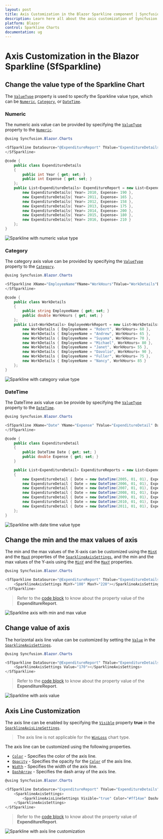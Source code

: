```yaml
---
layout: post
title: Axis Customization in the Blazor Sparkline component | Syncfusion
description: Learn here all about the axis customization of Syncfusion Sparkline (SfSparkline) component and more.
platform: Blazor
control: Sparkline Charts
documentation: ug
---
```


# Axis Customization in the Blazor Sparkline (SfSparkline)

## Change the value type of the Sparkline Chart

The [`ValueType`](https://help.syncfusion.com/cr/blazor/Syncfusion.Blazor.Charts.SfSparkline-1.html#Syncfusion_Blazor_Charts_SfSparkline_1_ValueType) property is used to specify the Sparkline value type, which can be [`Numeric`](https://help.syncfusion.com/cr/blazor/Syncfusion.Blazor.Charts.SparklineValueType.html#Syncfusion_Blazor_Charts_SparklineValueType_Numeric), [`Category`](https://help.syncfusion.com/cr/blazor/Syncfusion.Blazor.Charts.SparklineValueType.html#Syncfusion_Blazor_Charts_SparklineValueType_Category), or [`DateTime`](https://help.syncfusion.com/cr/blazor/Syncfusion.Blazor.Charts.SparklineValueType.html#Syncfusion_Blazor_Charts_SparklineValueType_DateTime).

### Numeric

The numeric axis value can be provided by specifying the [`ValueType`](https://help.syncfusion.com/cr/blazor/Syncfusion.Blazor.Charts.SfSparkline-1.html#Syncfusion_Blazor_Charts_SfSparkline_1_ValueType) property to the [`Numeric`](https://help.syncfusion.com/cr/blazor/Syncfusion.Blazor.Charts.SparklineValueType.html#Syncfusion_Blazor_Charts_SparklineValueType_Numeric).

```csharp
@using Syncfusion.Blazor.Charts

<SfSparkline DataSource="@ExpenditureReport" TValue="ExpenditureDetails" XName="Year" YName="Expense" Type="SparklineType.Column" ValueType="SparklineValueType.Numeric" Height="250px" Width="450px">
</SfSparkline>

@code {
    public class ExpenditureDetails
    {
        public int Year { get; set; }
        public int Expense { get; set; }
    };
    public List<ExpenditureDetails> ExpenditureReport = new List<ExpenditureDetails> {
        new ExpenditureDetails{ Year= 2010, Expense= 190 },
        new ExpenditureDetails{ Year= 2011, Expense= 165 },
        new ExpenditureDetails{ Year= 2012, Expense= 158 },
        new ExpenditureDetails{ Year= 2013, Expense= 175 },
        new ExpenditureDetails{ Year= 2014, Expense= 200 },
        new ExpenditureDetails{ Year= 2015, Expense= 180 },
        new ExpenditureDetails{ Year= 2016, Expense= 210 }
    };
}
```

![Sparkline with numeric value type](images/Axis/Numeric.png)

### Category

The category axis value can be provided by specifying the [`ValueType`](https://help.syncfusion.com/cr/blazor/Syncfusion.Blazor.Charts.SfSparkline-1.html#Syncfusion_Blazor_Charts_SfSparkline_1_ValueType) property to the [`Category`](https://help.syncfusion.com/cr/blazor/Syncfusion.Blazor.Charts.SparklineValueType.html#Syncfusion_Blazor_Charts_SparklineValueType_Category).

```csharp
@using Syncfusion.Blazor.Charts

<SfSparkline XName="EmployeeName"YName="WorkHours"TValue="WorkDetails"DataSource="@EmployeeWorkReport" Type="SparklineType.Column"ValueType="SparklineValueType.Category" Height="250px"Width="450px">
</SfSparkline>

@code {
    public class WorkDetails
    {
        public string EmployeeName { get; set; }
        public double WorkHours { get; set; }
    };
    public List<WorkDetails> EmployeeWorkReport = new List<WorkDetails> {
        new WorkDetails { EmployeeName = "Robert", WorkHours= 60 },
        new WorkDetails { EmployeeName = "Andrew", WorkHours= 65 },
        new WorkDetails { EmployeeName = "Suyama", WorkHours= 70 },
        new WorkDetails { EmployeeName = "Michael", WorkHours= 80 },
        new WorkDetails { EmployeeName = "Janet", WorkHours= 55 },
        new WorkDetails { EmployeeName = "Davolio", WorkHours= 90 },
        new WorkDetails { EmployeeName = "Fuller", WorkHours= 75 },
        new WorkDetails { EmployeeName = "Nancy", WorkHours= 85 }
    };
}
```

![Sparkline with category value type](images/Axis/Category.png)

### DateTime

The DateTime axis value can be provide by specifying the [`ValueType`](https://help.syncfusion.com/cr/blazor/Syncfusion.Blazor.Charts.SfSparkline-1.html#Syncfusion_Blazor_Charts_SfSparkline_1_ValueType) property to the [`DateTime`](https://help.syncfusion.com/cr/blazor/Syncfusion.Blazor.Charts.SparklineValueType.html#Syncfusion_Blazor_Charts_SparklineValueType_DateTime).

```csharp
@using Syncfusion.Blazor.Charts

<SfSparkline XName="Date" YName="Expense" TValue="ExpenditureDetail" DataSource="@ExpenditureReports" Type="SparklineType.Column" ValueType="SparklineValueType.DateTime" Height="250px" Width="450px">
</SfSparkline>

@code {
    public class ExpenditureDetail
    {
        public DateTime Date { get; set; }
        public double Expense { get; set; }
    }

    public List<ExpenditureDetail> ExpenditureReports = new List<ExpenditureDetail>
    {
        new ExpenditureDetail { Date = new DateTime(2005, 01, 01), Expense = 21 },
        new ExpenditureDetail { Date = new DateTime(2006, 01, 01), Expense = 24 },
        new ExpenditureDetail { Date = new DateTime(2007, 01, 01), Expense = 36 },
        new ExpenditureDetail { Date = new DateTime(2008, 01, 01), Expense = 38 },
        new ExpenditureDetail { Date = new DateTime(2009, 01, 01), Expense = 54 },
        new ExpenditureDetail { Date = new DateTime(2010, 01, 01), Expense = 57 },
        new ExpenditureDetail { Date = new DateTime(2011, 01, 01), Expense = 70 }
    };
}
```

![Sparkline with date time value type](images/Axis/Datetime.png)

## Change the min and the max values of axis

The min and the max values of the X-axis can be customized using the [`MinX`](https://help.syncfusion.com/cr/blazor/Syncfusion.Blazor.Charts.SparklineAxisSettings.html#Syncfusion_Blazor_Charts_SparklineAxisSettings_MinX) and the [`MaxX`](https://help.syncfusion.com/cr/blazor/Syncfusion.Blazor.Charts.SparklineAxisSettings.html#Syncfusion_Blazor_Charts_SparklineAxisSettings_MaxX) properties of the [`SparklineAxisSettings`](https://help.syncfusion.com/cr/blazor/Syncfusion.Blazor.Charts.SparklineAxisSettings.html), and the min and the max values of the Y-axis using the [`MinY`](https://help.syncfusion.com/cr/blazor/Syncfusion.Blazor.Charts.SparklineAxisSettings.html#Syncfusion_Blazor_Charts_SparklineAxisSettings_MinY) and the [`MaxY`](https://help.syncfusion.com/cr/blazor/Syncfusion.Blazor.Charts.SparklineAxisSettings.html#Syncfusion_Blazor_Charts_SparklineAxisSettings_MaxY) properties.

```csharp
@using Syncfusion.Blazor.Charts

<SfSparkline DataSource="@ExpenditureReport" TValue="ExpenditureDetails" XName="Year" YName="Expense" Type="SparklineType.Column" ValueType="SparklineValueType.Numeric" Height="250px" Width="450px">
    <SparklineAxisSettings MinY="100" MaxY="220"></SparklineAxisSettings>
</SfSparkline>
```

> Refer to the [code block](#numeric) to know about the property value of the **ExpenditureReport**.

![Sparkline axis with min and max value](images/Axis/minmaxvalue.png)

## Change value of axis

The horizontal axis line value can be customized by setting the [`Value`](https://help.syncfusion.com/cr/blazor/Syncfusion.Blazor.Charts.SparklineAxisSettings.html#Syncfusion_Blazor_Charts_SparklineAxisSettings_Value) in the [`SparklineAxisSettings`](https://help.syncfusion.com/cr/blazor/Syncfusion.Blazor.Charts.SparklineAxisSettings.html).

```csharp
@using Syncfusion.Blazor.Charts

<SfSparkline DataSource="@ExpenditureReport" TValue="ExpenditureDetails" XName="Year" YName="Expense" Type="SparklineType.Column" ValueType="SparklineValueType.Numeric" Height="250px" Width="450px">
    <SparklineAxisSettings Value="170"></SparklineAxisSettings>
</SfSparkline>
```

> Refer to the [code block](#numeric) to know about the property value of the **ExpenditureReport**.

![Sparkline with axis value](images/Axis/AxisValue.png)

## Axis Line Customization

The axis line can be enabled by specifying the [`Visible`](https://help.syncfusion.com/cr/blazor/Syncfusion.Blazor.Charts.SparklineAxisLineSettings.html#Syncfusion_Blazor_Charts_SparklineAxisLineSettings_Visible) property **true** in the [`SparklineAxisLineSettings`](https://help.syncfusion.com/cr/blazor/Syncfusion.Blazor.Charts.SparklineAxisLineSettings.html).

> The axis line is not applicable for the [`WinLoss`](https://help.syncfusion.com/cr/blazor/Syncfusion.Blazor.Charts.SparklineType.html#Syncfusion_Blazor_Charts_SparklineType_WinLoss) chart type.

The axis line can be customized using the following properties.

* [`Color`](https://help.syncfusion.com/cr/blazor/Syncfusion.Blazor.Charts.SparklineAxisLineSettings.html#Syncfusion_Blazor_Charts_SparklineAxisLineSettings_Color) - Specifies the color of the axis line.
* [`Opacity`](https://help.syncfusion.com/cr/blazor/Syncfusion.Blazor.Charts.SparklineAxisLineSettings.html#Syncfusion_Blazor_Charts_SparklineAxisLineSettings_Opacity) - Specifies the opacity for the [`Color`](https://help.syncfusion.com/cr/blazor/Syncfusion.Blazor.Charts.SparklineAxisLineSettings.html#Syncfusion_Blazor_Charts_SparklineAxisLineSettings_Color) of the axis line.
* [`Width`](https://help.syncfusion.com/cr/blazor/Syncfusion.Blazor.Charts.SparklineAxisLineSettings.html#Syncfusion_Blazor_Charts_SparklineAxisLineSettings_Width) - Specifies the width of the axis line.
* [`DashArray`](https://help.syncfusion.com/cr/blazor/Syncfusion.Blazor.Charts.SparklineAxisLineSettings.html#Syncfusion_Blazor_Charts_SparklineAxisLineSettings_DashArray) - Specifies the dash array of the axis line.

```csharp
@using Syncfusion.Blazor.Charts

<SfSparkline DataSource="ExpenditureReport" TValue="ExpenditureDetails" XName="Year" YName="Expense" Type="SparklineType.Line" Height="250px" Width="450px">
    <SparklineAxisSettings>
        <SparklineAxisLineSettings Visible="true" Color="#ff14ae" DashArray="5" Opacity="1"></SparklineAxisLineSettings>
    </SparklineAxisSettings>
</SfSparkline>
```

> Refer to the [code block](#numeric) to know about the property value of **ExpenditureReport**.

![Sparkline with axis line customization](images/Axis/LineCustomization.png)
